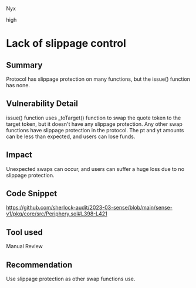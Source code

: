 Nyx

high

# Lack of slippage control

## Summary
Protocol has slippage protection on many functions, but the issue() function has none.
## Vulnerability Detail
issue() function uses _toTarget() function to swap the quote token to the target token, but it doesn't have any slippage protection. Any other swap functions have slippage protection in the protocol. The pt and yt amounts can be less than expected, and users can lose funds.
## Impact
Unexpected swaps can occur, and users can suffer a huge loss due to no slippage protection.
## Code Snippet
https://github.com/sherlock-audit/2023-03-sense/blob/main/sense-v1/pkg/core/src/Periphery.sol#L398-L421
## Tool used

Manual Review

## Recommendation
Use slippage protection as other swap functions use.